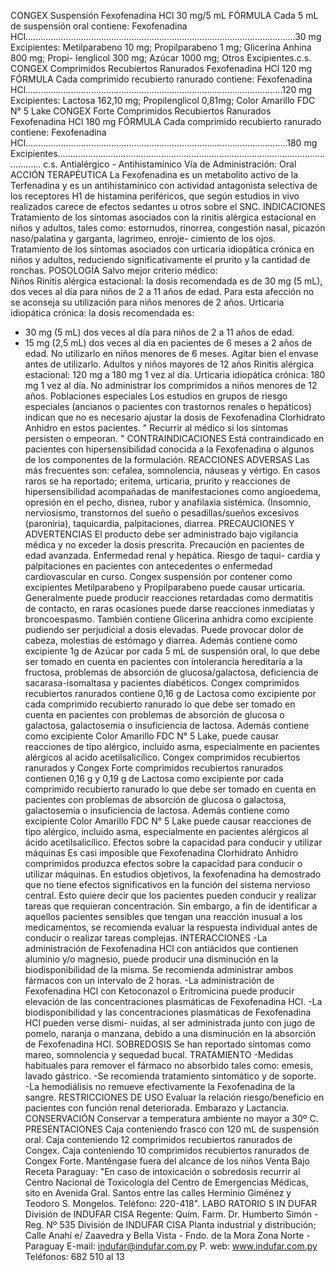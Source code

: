 CONGEX Suspensión
Fexofenadina  HCl  30  mg/5  mL
FÓRMULA
Cada  5  mL  de  suspensión  oral  contiene:
Fexofenadina HCl...........................................................................................................30 mg
Excipientes: Metilparabeno 10 mg; Propilparabeno 1 mg; Glicerina Anhina 800 mg;  Propi-
lenglicol 300 mg; Azúcar 1000  mg;  Otros Excipientes.c.s.
CONGEX Comprimidos Recubiertos Ranurados 
Fexofenadina  HCl  120  mg
FÓRMULA
Cada comprimido recubierto ranurado contiene:
Fexofenadina HCl......................................................................................................120 mg
Excipientes:  Lactosa  162,10  mg;  Propilenglicol  0,81mg;  Color  Amarillo  FDC    N°  5  Lake 
CONGEX Forte Comprimidos Recubiertos Ranurados
Fexofenadina  HCl  180  mg
FÓRMULA
Cada comprimido recubierto ranurado contiene:
Fexofenadina HCl........................................................................................................180 mg
Excipientes...................................................................................................................... c.s.
Antialérgico - Antihistamínico
Vía  de  Administración:  Oral
ACCIÓN  TERAPÉUTICA
La Fexofenadina es un metabolito activo de la Terfenadina y es un antihistamínico con actividad 
antagonista  selectiva  de  los  receptores  H1  de  histamina  periféricos,  que  según  estudios  in  vivo 
realizados carece de efectos sedantes u otros sobre el SNC. 
INDICACIONES
Tratamiento de los síntomas asociados con la rinitis alérgica estacional en niños  y adultos, tales 
como: estornudos, rinorrea, congestión nasal, picazón naso/palatina y garganta, lagrimeo, enroje-
cimiento de los ojos. 
Tratamiento de los síntomas asociados con urticaria idiopática crónica en niños y adultos, reduciendo 
significativamente el prurito y la cantidad de ronchas. 
POSOLOGÍA
Salvo mejor criterio médico:  
Niños
Rinitis alérgica estacional: la dosis recomendada es de 30 mg (5 mL), dos veces al día para niños 
de 2 a 11 años de edad. 
Para esta afección no se aconseja su utilización para niños menores de 2 años.
Urticaria idiopática crónica: la dosis recomendada es:
- 30 mg (5 mL) dos veces al día para niños de 2 a 11 años de edad. 
- 15 mg (2,5 mL) dos veces al día en pacientes de 6 meses a 2 años de edad.
No utilizarlo en niños menores de 6 meses.
Agitar bien el envase antes de utilizarlo.
Adultos y niños mayores de 12 años
Rinitis alérgica estacional: 120 mg a 180 mg  1 vez al día.
Urticaria idiopática crónica: 180 mg 1 vez al día.
No administrar los comprimidos a niños menores de 12 años.
Poblaciones especiales 
Los estudios en grupos de riesgo especiales (ancianos o pacientes con trastornos renales o hepáticos) 
indican que no es necesario ajustar la dosis de Fexofenadina Clorhidrato Anhidro en estos pacientes.
" Recurrir al médico si los síntomas persisten o empeoran. "
CONTRAINDICACIONES
Está contraindicado en pacientes con hipersensibilidad conocida a la Fexofenadina o algunos de 
los componentes de la formulación. 
REACCIONES ADVERSAS
Las más frecuentes son: cefalea, somnolencia, náuseas y vértigo. En casos raros se ha reportado; 
eritema, urticaria, prurito y reacciones de hipersensibilidad acompañadas de manifestaciones como 
angioedema,  opresión  en  el  pecho,  disnea,  rubor  y  anafilaxia  sistémica.  (Insomnio,  nerviosismo, 
transtornos del sueño o pesadillas/sueños excesivos (paroniria), taquicardia, palpitaciones, diarrea.
PRECAUCIONES Y ADVERTENCIAS
El  producto  debe  ser  administrado  bajo  vigilancia  médica  y  no  exceder  la  dosis  prescrita. 
Precaución  en  pacientes  de  edad  avanzada.  Enfermedad  renal  y  hepática.  Riesgo  de  taqui-
cardia  y  palpitaciones  en  pacientes  con  antecedentes  o  enfermedad  cardiovascular  en  curso.
Congex suspensión por contener como excipientes Metilparabeno y Propilparabeno puede causar 
urticaria.  Generalmente  puede  producir  reacciones  retardadas  como  dermatitis  de  contacto, 
en  raras  ocasiones  puede  darse  reacciones  inmediatas  y  broncoespasmo.  También  contiene 
Glicerina  anhidra  como  excipiente  pudiendo  ser  perjudicial  a  dosis  elevadas.  Puede  provocar 
dolor  de  cabeza,  molestias  de  estómago  y  diarrea.  Además  contiene  como  excipiente  1g  de 
Azúcar  por  cada  5  mL  de  suspensión  oral,  lo  que  debe  ser  tomado  en  cuenta  en  pacientes 
con  intolerancia  hereditaria  a  la  fructosa,  problemas  de  absorción  de  glucosa/galactosa, 
deficiencia  de  sacarasa-isomaltasa  y  pacientes  diabéticos.
Congex  comprimidos  recubiertos  ranurados  contiene  0,16  g  de  Lactosa  como  excipiente  por 
cada  comprimido  recubierto  ranurado  lo  que  debe  ser  tomado  en  cuenta  en  pacientes  con 
problemas  de  absorción  de  glucosa  o  galactosa,  galactosemia  o  insuficiencia  de  lactosa. 
Además  contiene  como  excipiente  Color  Amarillo  FDC  N°  5  Lake,  puede  causar  reacciones 
de  tipo  alérgico,  incluido  asma,  especialmente  en  pacientes  alérgicos  al  acido  acetilsalicílico.
Congex comprimidos recubiertos ranurados y Congex Forte comprimidos recubiertos ranurados 
contienen 0,16 g y 0,19 g de Lactosa como excipiente por cada comprimido recubierto ranurado 
lo  que  debe  ser  tomado  en  cuenta  en  pacientes  con  problemas  de  absorción  de  glucosa  o 
galactosa,  galactosemia  o  insuficiencia  de  lactosa.  Además  contiene  como  excipiente  Color 
Amarillo FDC N° 5 Lake puede causar reacciones de tipo alérgico, incluido asma, especialmente 
en  pacientes  alérgicos  al  ácido  acetilsalicílico. 
Efectos  sobre  la  capacidad  para  conducir  y  utilizar  máquinas
Es  casi  imposible  que  Fexofenadina  Clorhidrato  Anhidro  comprimidos  produzca  efectos  sobre 
la  capacidad  para  conducir  o  utilizar  máquinas.  En  estudios  objetivos,  la  fexofenadina  ha 
demostrado que no tiene efectos significativos en la función del sistema nervioso central. Esto 
quiere  decir  que  los  pacientes  pueden  conducir  y  realizar  tareas  que  requieran  concentración. 
Sin  embargo,  a  fin  de  identificar  a  aquellos  pacientes  sensibles  que  tengan  una  reacción 
inusual  a  los  medicamentos,  se  recomienda  evaluar  la  respuesta  individual  antes  de  conducir 
o  realizar  tareas  complejas.
INTERACCIONES
-La administración de Fexofenadina HCl con antiácidos que contienen aluminio y/o magnesio, puede 
producir  una  disminución  en  la  biodisponibilidad  de  la  misma.  Se  recomienda  administrar  ambos 
fármacos con un intervalo de 2 horas. 
-La administración de Fexofenadina HCl con Ketoconazol o Eritromicina puede producir elevación 
de las concentraciones plasmáticas de Fexofenadina HCl. 
-La biodisponibilidad y las concentraciones plasmáticas de Fexofenadina HCl pueden verse dismi-
nuidas, al ser administrada junto con jugo de pomelo, naranja o manzana, debido a una disminución 
en la absorción de Fexofenadina HCl.
SOBREDOSIS
Se han reportado síntomas como mareo, somnolencia y sequedad bucal.
TRATAMIENTO
-Medidas habituales para remover el fármaco no absorbido tales como: emesis, lavado gástrico. 
-Se recomienda tratamiento sintomático y de soporte.  
-La hemodiálisis no remueve efectivamente la Fexofenadina de la sangre.
RESTRICCIONES  DE  USO
Evaluar la relación riesgo/beneficio en pacientes con función renal deteriorada. Embarazo y Lactancia.
CONSERVACIÓN
Conservar a temperatura ambiente no mayor a 30º C. 
PRESENTACIONES
Caja conteniendo frasco con 120 mL de suspensión oral.
Caja conteniendo 12 comprimidos recubiertos ranurados de Congex.
Caja conteniendo 10 comprimidos recubiertos ranurados de Congex Forte.
Manténgase  fuera  del  alcance  de  los  niños
Venta  Bajo  Receta
Paraguay:
"En  caso  de  intoxicación  o  sobredosis  recurrir  al  Centro  Nacional  de 
Toxicología  del  Centro  de  Emergencias  Médicas,  sito  en  Avenida  Gral. 
Santos  entre  las  calles  Herminio  Giménez  y  Teodoro  S.  Mongelos.
Teléfono:  220-418".
LABO RATORIO S 
IN DUFAR
División de  INDUFAR CISA
Regente: Quím. Farm.
Dr. Humberto Simón - Reg. Nº 535
División de INDUFAR CISA
Planta industrial y distribución;
Calle Anahí e/ Zaavedra y 
Bella Vista - Fndo. de la Mora
Zona Norte - Paraguay
E-mail: indufar@indufar.com.py
P. web: www.indufar.com.py
Teléfonos: 682 510 al 13                       